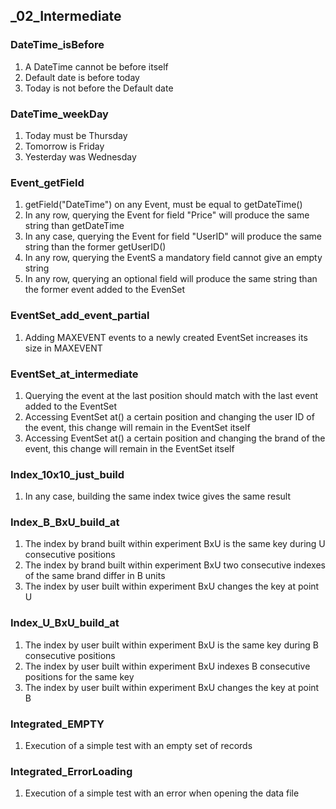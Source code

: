 ## _02_Intermediate

###  DateTime_isBefore
1. A DateTime cannot be before itself
1. Default date is before today
1. Today is not before the Default date

###  DateTime_weekDay
1. Today must be Thursday
1. Tomorrow is Friday
1. Yesterday was Wednesday

###  Event_getField
1. getField(\"DateTime\") on any Event, must be equal to getDateTime()
1. In any row, querying the Event for field \"Price\" will produce the same string than getDateTime
1. In any case, querying the Event for field \"UserID\" will produce the same string than the former getUserID()
1. In any row, querying the EventS a mandatory field cannot give an empty string
1. In any row, querying an optional field will produce the same string than the former event added to the EvenSet

###  EventSet_add_event_partial
1.  Adding MAXEVENT events to a newly created EventSet increases its size in MAXEVENT

###  EventSet_at_intermediate
1. Querying the event at the last position should match with the last event added to the EventSet
1. Accessing EventSet at() a certain position and changing the user ID of the event, this change will remain in the EventSet itself
1. Accessing EventSet at() a certain position and changing the brand of the event, this change will remain in the EventSet itself

###  Index_10x10_just_build
1. In any case, building the same index twice gives the same result

###  Index_B_BxU_build_at
1.  The index by brand built within experiment BxU is the same key during U consecutive positions
1.  The index by brand built within experiment BxU two consecutive indexes of the same brand differ in B units
1.  The index by user built within experiment BxU changes the key at point U

###  Index_U_BxU_build_at
1.  The index by user built within experiment BxU is the same key during B consecutive positions
1.  The index by user built within experiment BxU indexes B consecutive positions for the same key
1.  The index by user built within experiment BxU changes the key at point B

###  Integrated_EMPTY
1. Execution of a simple test with an empty set of records

###  Integrated_ErrorLoading
1. Execution of a simple test with an error when opening the data file
